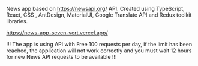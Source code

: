 News app based on https://newsapi.org/ API.
Created using TypeScript, React, CSS , AntDesign, MaterialUI, Google Translate API and Redux toolkit libraries.

https://news-app-seven-vert.vercel.app/

!!! The app is using API with Free 100 requests per day, if the limit has been reached, the application will not work correctly and you must wait 12 hours for new News API requests to be available !!!
